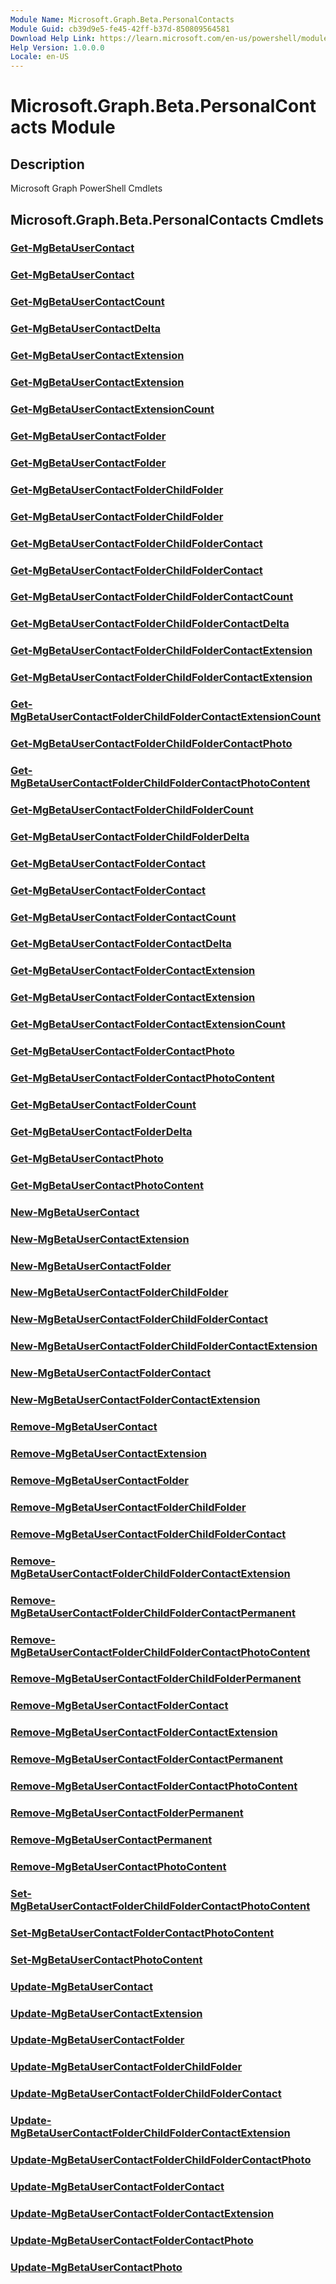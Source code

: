 ```yaml
---
Module Name: Microsoft.Graph.Beta.PersonalContacts
Module Guid: cb39d9e5-fe45-42ff-b37d-850809564581
Download Help Link: https://learn.microsoft.com/en-us/powershell/module/microsoft.graph.beta.personalcontacts/?view=graph-powershell-beta
Help Version: 1.0.0.0
Locale: en-US
---
```


# Microsoft.Graph.Beta.PersonalContacts Module
## Description
Microsoft Graph PowerShell Cmdlets

## Microsoft.Graph.Beta.PersonalContacts Cmdlets
### [Get-MgBetaUserContact](Get-MgBetaUserContact.md)

### [Get-MgBetaUserContact](Get-MgBetaUserContact.md)

### [Get-MgBetaUserContactCount](Get-MgBetaUserContactCount.md)

### [Get-MgBetaUserContactDelta](Get-MgBetaUserContactDelta.md)

### [Get-MgBetaUserContactExtension](Get-MgBetaUserContactExtension.md)

### [Get-MgBetaUserContactExtension](Get-MgBetaUserContactExtension.md)

### [Get-MgBetaUserContactExtensionCount](Get-MgBetaUserContactExtensionCount.md)

### [Get-MgBetaUserContactFolder](Get-MgBetaUserContactFolder.md)

### [Get-MgBetaUserContactFolder](Get-MgBetaUserContactFolder.md)

### [Get-MgBetaUserContactFolderChildFolder](Get-MgBetaUserContactFolderChildFolder.md)

### [Get-MgBetaUserContactFolderChildFolder](Get-MgBetaUserContactFolderChildFolder.md)

### [Get-MgBetaUserContactFolderChildFolderContact](Get-MgBetaUserContactFolderChildFolderContact.md)

### [Get-MgBetaUserContactFolderChildFolderContact](Get-MgBetaUserContactFolderChildFolderContact.md)

### [Get-MgBetaUserContactFolderChildFolderContactCount](Get-MgBetaUserContactFolderChildFolderContactCount.md)

### [Get-MgBetaUserContactFolderChildFolderContactDelta](Get-MgBetaUserContactFolderChildFolderContactDelta.md)

### [Get-MgBetaUserContactFolderChildFolderContactExtension](Get-MgBetaUserContactFolderChildFolderContactExtension.md)

### [Get-MgBetaUserContactFolderChildFolderContactExtension](Get-MgBetaUserContactFolderChildFolderContactExtension.md)

### [Get-MgBetaUserContactFolderChildFolderContactExtensionCount](Get-MgBetaUserContactFolderChildFolderContactExtensionCount.md)

### [Get-MgBetaUserContactFolderChildFolderContactPhoto](Get-MgBetaUserContactFolderChildFolderContactPhoto.md)

### [Get-MgBetaUserContactFolderChildFolderContactPhotoContent](Get-MgBetaUserContactFolderChildFolderContactPhotoContent.md)

### [Get-MgBetaUserContactFolderChildFolderCount](Get-MgBetaUserContactFolderChildFolderCount.md)

### [Get-MgBetaUserContactFolderChildFolderDelta](Get-MgBetaUserContactFolderChildFolderDelta.md)

### [Get-MgBetaUserContactFolderContact](Get-MgBetaUserContactFolderContact.md)

### [Get-MgBetaUserContactFolderContact](Get-MgBetaUserContactFolderContact.md)

### [Get-MgBetaUserContactFolderContactCount](Get-MgBetaUserContactFolderContactCount.md)

### [Get-MgBetaUserContactFolderContactDelta](Get-MgBetaUserContactFolderContactDelta.md)

### [Get-MgBetaUserContactFolderContactExtension](Get-MgBetaUserContactFolderContactExtension.md)

### [Get-MgBetaUserContactFolderContactExtension](Get-MgBetaUserContactFolderContactExtension.md)

### [Get-MgBetaUserContactFolderContactExtensionCount](Get-MgBetaUserContactFolderContactExtensionCount.md)

### [Get-MgBetaUserContactFolderContactPhoto](Get-MgBetaUserContactFolderContactPhoto.md)

### [Get-MgBetaUserContactFolderContactPhotoContent](Get-MgBetaUserContactFolderContactPhotoContent.md)

### [Get-MgBetaUserContactFolderCount](Get-MgBetaUserContactFolderCount.md)

### [Get-MgBetaUserContactFolderDelta](Get-MgBetaUserContactFolderDelta.md)

### [Get-MgBetaUserContactPhoto](Get-MgBetaUserContactPhoto.md)

### [Get-MgBetaUserContactPhotoContent](Get-MgBetaUserContactPhotoContent.md)

### [New-MgBetaUserContact](New-MgBetaUserContact.md)

### [New-MgBetaUserContactExtension](New-MgBetaUserContactExtension.md)

### [New-MgBetaUserContactFolder](New-MgBetaUserContactFolder.md)

### [New-MgBetaUserContactFolderChildFolder](New-MgBetaUserContactFolderChildFolder.md)

### [New-MgBetaUserContactFolderChildFolderContact](New-MgBetaUserContactFolderChildFolderContact.md)

### [New-MgBetaUserContactFolderChildFolderContactExtension](New-MgBetaUserContactFolderChildFolderContactExtension.md)

### [New-MgBetaUserContactFolderContact](New-MgBetaUserContactFolderContact.md)

### [New-MgBetaUserContactFolderContactExtension](New-MgBetaUserContactFolderContactExtension.md)

### [Remove-MgBetaUserContact](Remove-MgBetaUserContact.md)

### [Remove-MgBetaUserContactExtension](Remove-MgBetaUserContactExtension.md)

### [Remove-MgBetaUserContactFolder](Remove-MgBetaUserContactFolder.md)

### [Remove-MgBetaUserContactFolderChildFolder](Remove-MgBetaUserContactFolderChildFolder.md)

### [Remove-MgBetaUserContactFolderChildFolderContact](Remove-MgBetaUserContactFolderChildFolderContact.md)

### [Remove-MgBetaUserContactFolderChildFolderContactExtension](Remove-MgBetaUserContactFolderChildFolderContactExtension.md)

### [Remove-MgBetaUserContactFolderChildFolderContactPermanent](Remove-MgBetaUserContactFolderChildFolderContactPermanent.md)

### [Remove-MgBetaUserContactFolderChildFolderContactPhotoContent](Remove-MgBetaUserContactFolderChildFolderContactPhotoContent.md)

### [Remove-MgBetaUserContactFolderChildFolderPermanent](Remove-MgBetaUserContactFolderChildFolderPermanent.md)

### [Remove-MgBetaUserContactFolderContact](Remove-MgBetaUserContactFolderContact.md)

### [Remove-MgBetaUserContactFolderContactExtension](Remove-MgBetaUserContactFolderContactExtension.md)

### [Remove-MgBetaUserContactFolderContactPermanent](Remove-MgBetaUserContactFolderContactPermanent.md)

### [Remove-MgBetaUserContactFolderContactPhotoContent](Remove-MgBetaUserContactFolderContactPhotoContent.md)

### [Remove-MgBetaUserContactFolderPermanent](Remove-MgBetaUserContactFolderPermanent.md)

### [Remove-MgBetaUserContactPermanent](Remove-MgBetaUserContactPermanent.md)

### [Remove-MgBetaUserContactPhotoContent](Remove-MgBetaUserContactPhotoContent.md)

### [Set-MgBetaUserContactFolderChildFolderContactPhotoContent](Set-MgBetaUserContactFolderChildFolderContactPhotoContent.md)

### [Set-MgBetaUserContactFolderContactPhotoContent](Set-MgBetaUserContactFolderContactPhotoContent.md)

### [Set-MgBetaUserContactPhotoContent](Set-MgBetaUserContactPhotoContent.md)

### [Update-MgBetaUserContact](Update-MgBetaUserContact.md)

### [Update-MgBetaUserContactExtension](Update-MgBetaUserContactExtension.md)

### [Update-MgBetaUserContactFolder](Update-MgBetaUserContactFolder.md)

### [Update-MgBetaUserContactFolderChildFolder](Update-MgBetaUserContactFolderChildFolder.md)

### [Update-MgBetaUserContactFolderChildFolderContact](Update-MgBetaUserContactFolderChildFolderContact.md)

### [Update-MgBetaUserContactFolderChildFolderContactExtension](Update-MgBetaUserContactFolderChildFolderContactExtension.md)

### [Update-MgBetaUserContactFolderChildFolderContactPhoto](Update-MgBetaUserContactFolderChildFolderContactPhoto.md)

### [Update-MgBetaUserContactFolderContact](Update-MgBetaUserContactFolderContact.md)

### [Update-MgBetaUserContactFolderContactExtension](Update-MgBetaUserContactFolderContactExtension.md)

### [Update-MgBetaUserContactFolderContactPhoto](Update-MgBetaUserContactFolderContactPhoto.md)

### [Update-MgBetaUserContactPhoto](Update-MgBetaUserContactPhoto.md)




















